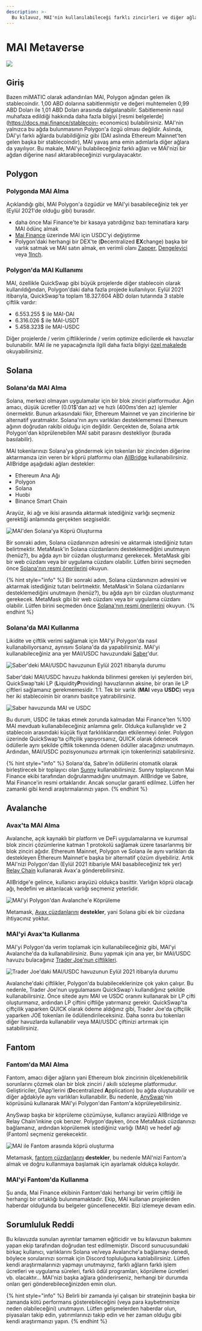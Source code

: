 ```yaml
---
description: >-
  Bu kılavuz, MAI'nin kullanılabileceği farklı zincirleri ve diğer ağlara nasıl bağlayabileceğinize dair bir genel bakış sunacaktır.
---
```


# MAI Metaverse

![](<../.gitbook/assets/Screen Shot 2021-09-13 at 1.06.42 PM.png>)

## Giriş

Bazen miMATIC olarak adlandırılan MAI, Polygon ağından gelen ilk stablecoindir. 1,00 ABD dolarına sabitlenmiştir ve değeri muhtemelen 0,99 ABD Doları ile 1,01 ABD Doları arasında dalgalanabilir. Sabitlemenin nasıl muhafaza edildiği hakkında daha fazla bilgiyi [resmi belgelerde](https://docs.mai.finance/stablecoin- economics) bulabilirsiniz. MAI'nin yalnızca bu ağda bulunmasının Polygon'a özgü olması değildir. Aslında, DAI'yi farklı ağlarda bulabildiğiniz gibi (DAI aslında Ethereum Mainnet'ten gelen başka bir stablecoindir), MAI yavaş ama emin adımlarla diğer ağlara da yayılıyor. Bu makale, MAI'yi bulabileceğiniz farklı ağları ve MAI'nizi bir ağdan diğerine nasıl aktarabileceğinizi vurgulayacaktır.

## Polygon

### Polygonda MAI Alma

Açıklandığı gibi, MAI Polygon'a özgüdür ve MAI'yi basabileceğiniz tek yer (Eylül 2021'de olduğu gibi) burasdır.

* daha önce Mai Finance'te bir kasaya yatırdığınız bazı teminatlara karşı MAI ödünç almak
* [Mai Finance](https://app.mai.finance/anchor) üzerinde MAI için USDC'yi değiştirme
* Polygon'daki herhangi bir DEX'te (**D**ecentralized **EX**change) başka bir varlık satmak ve MAI satın almak, en verimli olanı [Zapper](https://zapper.fi/exchange), [Dengeleyici]( https://polygon.balancer.fi/#/trade) veya [1Inch](https://app.1inch.io/#/137/classic/swap).

### Polygon'da MAI Kullanımı

MAI, özellikle QuickSwap gibi büyük projelerde diğer stablecoin olarak kullanıldığından, Polygon'daki daha fazla projede kullanılıyor. Eylül 2021 itibarıyla, QuickSwap'ta toplam 18.327.604 ABD doları tutarında 3 stable çiftlik vardır:

* 6.553.255 $ ile MAI-DAI
* 6.316.026 $ ile MAI-USDT
* 5.458.323$ ile MAI-USDC

Diğer projelerde / verim çiftliklerinde / verim optimize edicilerde ek havuzlar bulunabilir. MAI ile ne yapacağınızla ilgili daha fazla bilgiyi [özel makalede](../polygon-tutorials/what-to-with-mai-on-polygon.md) okuyabilirsiniz.

## Solana

### Solana'da MAI Alma

Solana, merkezi olmayan uygulamalar için bir blok zinciri platformudur. Ağın amacı, düşük ücretler (0.01$'dan az) ve hızlı (400ms'den az) işlemler önermektir. Bunun arkasındaki fikir, Ethereum Mainnet ve yan zincirlerine bir alternatif yaratmaktır. Solana'nın aynı varlıkları desteklememesi Ethereum ağının doğrudan rakibi olduğu için değildir. Gerçekten de, Solana artık Polygon'dan köprülenebilen MAI sabit parasını destekliyor (burada basılabilir).

MAI tokenlarınızı Solana'ya göndermek için tokenları bir zincirden diğerine aktarmanıza izin veren bir köprü platformu olan [AllBridge](https://allbridge.io) kullanabilirsiniz. AllBridge aşağıdaki ağları destekler:

* Ethereum Ana Ağı
* Polygon
* Solana
* Huobi
* Binance Smart Chain

Arayüz, iki ağı ve ikisi arasında aktarmak istediğiniz varlığı seçmeniz gerektiği anlamında gerçekten sezgiseldir.

![MAI'den Solana'ya Köprü Oluşturma](<../.gitbook/assets/Screen Shot 2021-09-13 at 1.52.23 PM.png>)

Bir sonraki adım, Solana cüzdanınızın adresini ve aktarmak istediğiniz tutarı belirtmektir. MetaMask'in Solana cüzdanlarını desteklemediğini unutmayın (henüz?), bu ağda ayrı bir cüzdan oluşturmanız gerekecek. MetaMask gibi bir web cüzdanı veya bir uygulama cüzdanı olabilir. Lütfen birini seçmeden önce [Solana'nın resmi önerilerini](https://docs.solana.com/wallet-guide) okuyun.

{% hint style="info" %}
Bir sonraki adım, Solana cüzdanınızın adresini ve aktarmak istediğiniz tutarı belirtmektir. MetaMask'in Solana cüzdanlarını desteklemediğini unutmayın (henüz?), bu ağda ayrı bir cüzdan oluşturmanız gerekecek. MetaMask gibi bir web cüzdanı veya bir uygulama cüzdanı olabilir. Lütfen birini seçmeden önce [Solana'nın resmi önerilerini](https://docs.solana.com/wallet-guide) okuyun.
{% endhint %}

### Solana'da MAI Kullanma

Likidite ve çiftlik verimi sağlamak için MAI'yi Polygon'da nasıl kullanabiliyorsanız, aynısını Solana'da da yapabilirsiniz. MAI'yi kullanabileceğiniz ana yer MAI/USDC havuzundaki [Saber](https://app.saber.so)'dur.

![Saber'deki MAI/USDC havuzunun Eylül 2021 itibarıyla durumu](<../.gitbook/assets/Screen Shot 2021-09-13 at 2.11.10 PM.png>)

Saber'daki MAI/USDC havuzu hakkında bilinmesi gereken iyi şeylerden biri, QuickSwap'taki LP (**L**iquidity**P**roviding) havuzlarının aksine, bir oran ile LP çiftleri sağlamanız gerekmemesidir. 1:1. Tek bir varlık (**MAI** veya **USDC**) veya her iki stablecoinin bir oranını basitçe yatırabilirsiniz.

![Saber havuzunda MAI ve USDC](<../.gitbook/assets/Screen Shot 2021-09-13 at 2.13.51 PM.png>)

Bu durum, USDC ile takas etmek zorunda kalmadan Mai Finance'ten %100 MAI mevduatı kullanabileceğiniz anlamına gelir. Oldukça kullanışlıdır ve 2 stablecoin arasındaki küçük fiyat farklılıklarından etkilenmeyi önler. Polygon üzerinde QuickSwap'ta çiftçilik yapıyorsanız, QUICK olarak ödenecek ödüllerle aynı şekilde çiftlik tokenında ödenen ödüller alacağınızı unutmayın. Ardından, MAI/USDC pozisyonunuzu artırmak için tokenlerinizi satabilirsiniz.

{% hint style="info" %}
Solana'da, Sabre'in ödüllerini otomatik olarak birleştirecek bir toplayıcı olan [Sunny](https://app.sunny.ag) kullanabilirsiniz. Sunny toplayıcının Mai Finance ekibi tarafından doğrulanmadığını unutmayın. AllBridge ve Sabre, Mai Finance'in resmi ortaklarıdır. Ancak sonuçlar garanti edilmez. Lütfen her zamanki gibi kendi araştırmalarınızı yapın.
{% endhint %}

## Avalanche

### Avax'ta MAI Alma

Avalanche, açık kaynaklı bir platform ve DeFi uygulamalarına ve kurumsal blok zinciri çözümlerine katman 1 protokolü sağlamak üzere tasarlanmış bir blok zinciri ağıdır. Ethereum Mainnet, Polygon ve Solana ile aynı varlıkları da destekleyen Ethereum Mainnet'e başka bir alternatif çözüm diyebiliriz. Artık MAI'nizi Polygon'dan (Eylül 2021 itibariyle MAI basabileceğiniz tek yer) [Relay Chain](https://app.relaychain.com/#/transfer) kullanarak Avax'a gönderebilirsiniz.

AllBridge'e gelince, kullanıcı arayüzü oldukça basittir. Varlığın köprü olacağı ağı, hedefini ve aktarılacak varlığı seçmeniz yeterlidir.

![MAI'yi Polygon'dan Avalanche'e Köprüleme](<../.gitbook/assets/Screen Shot 2021-09-13 at 2.52.31 PM.png>)

Metamask, [Avax cüzdanlarını](https://support.avax.network/en/articles/4626956-how-do-i-set-up-metamask-on-avalanche) **destekler**, yani Solana gibi ek bir cüzdana ihtiyacınız yoktur.

### MAI'yi Avax'ta Kullanma

MAI'yi Polygon'da verim toplamak için kullanabileceğiniz gibi, MAI'yi Avalanche'da da kullanabilirsiniz. Bunu yapmak için ana yer, bir MAI/USDC havuzu bulacağınız [Trader Joe'nun çiftlikleri](https://www.traderjoexyz.com/#/farm).

![Trader Joe'daki MAI/USDC havuzunun Eylül 2021 itibarıyla durumu](<../.gitbook/assets/Screen Shot 2021-09-13 at 3.07.19 PM.png>)

Avalanche'daki çiftlikler, Polygon'da bulabileceklerinize çok yakın çalışır. Bu nedenle, Trader Joe'nun uygulamasını QuickSwap'ı kullandığınız şekilde kullanabilirsiniz. Önce sitede aynı MAI ve USDC oranını kullanarak bir LP çifti oluşturmanız, ardından LP çiftini çiftliğe yatırmanız gerekir. QuickSwap'ta çiftçilik yaparken QUICK olarak ödeme aldığınız gibi, Trader Joe'da çiftçilik yaparken JOE tokenları ile ödüllendirileceksiniz. Daha sonra bu tokenları diğer havuzlarda kullanabilir veya MAI/USDC çiftinizi artırmak için satabilirsiniz.

## Fantom

### Fantom'da MAI Alma

Fantom, amacı diğer ağların yani Ethereum blok zincirinin ölçeklenebilirlik sorunlarını çözmek olan bir blok zinciri / akıllı sözleşme platformudur. Geliştiriciler, DApp'lerini (**D**ecentralized **A**pplication) bu ağda oluşturabilir ve diğer ağdakiyle aynı varlıkları kullanabilir. Bu nedenle, [AnySwap](https://anyswap.exchange/#/bridge)'nin köprüsünü kullanarak MAI'yi Polygon'dan Fantom'a köprüleyebilirsiniz.

AnySwap başka bir köprüleme çözümüyse, kullanıcı arayüzü AllBridge ve Relay Chain'inkine çok benzer. Polygon'dayken, önce MetaMask cüzdanınızı bağlamanız, ardından köprülemek istediğiniz varlığı (MAI) ve hedef ağı (Fantom) seçmeniz gerekecektir.

![MAI ile Fantom arasında köprü oluşturma](../.gitbook/assets/image.png)

Metamask, [fantom cüzdanlarını](https://docs.fantom.foundation/tutorials/set-up-metamask) **destekler**, bu nedenle MAI'nizi Fantom'a almak ve doğru kullanmaya başlamak için ayarlamak oldukça kolaydır.

### MAI'yi Fantom'da Kullanma

Şu anda, Mai Finance ekibinin Fantom'daki herhangi bir verim çiftliği ile herhangi bir ortaklığı bulunmamaktadır. Ekip, MAI kullanan projelerden haberdar olduğunda bu belgeler güncellenecektir. Bizi izlemeye devam edin.

## Sorumluluk Reddi

Bu kılavuzda sunulan ayrıntılar tamamen eğiticidir ve bu kılavuzun bakımını yapan ekip tarafından doğrudan test edilmemiştir. Discord sunucusundaki birkaç kullanıcı, varlıklarını Solana ve/veya Avalanche'a bağlamayı denedi, böylece sorularınızı sormak için Discord topluluğuna katılabilirsiniz. Lütfen kendi araştırmalarınızı yapmayı unutmayınız, farklı ağların farklı işlem ücretleri ve uygulama süreleri, farklı ödül programları, köprüleme ücretleri vb. olacaktır... MAI'nizi başka ağlara gönderirseniz, herhangi bir durumda onları geri gönderebileceğinizden emin olun.

{% hint style="info" %}
Belirli bir zamanda iyi çalışan bir stratejinin başka bir zamanda kötü performans gösterebileceğini (veya para kaybetmenize neden olabileceğini) unutmayın. Lütfen gelişmelerden haberdar olun, piyasaları takip edin, yatırımlarınızı takip edin ve her zaman olduğu gibi kendi araştırmanızı yapın.
{% endhint %}
